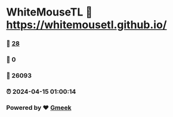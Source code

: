 # WhiteMouseTL :link: https://whitemousetl.github.io/ 
### :page_facing_up: [28](https://whitemousetl.github.io//tag.html) 
### :speech_balloon: 0 
### :hibiscus: 26093 
### :alarm_clock: 2024-04-15 01:00:14 
### Powered by :heart: [Gmeek](https://github.com/Meekdai/Gmeek)
